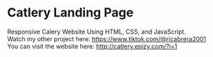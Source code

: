 # Catlery Landing Page
Responsive Calery Website Using HTML, CSS, and JavaScript.<br>
Watch my other project here: https://www.tiktok.com/@rjcabrera2001<br>
You can visit the website here: http://catlery.epizy.com/?i=1

